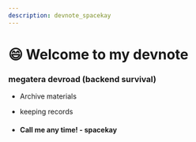 ```yaml
---
description: devnote_spacekay
---
```


# 😄 Welcome to my devnote

### megatera devroad (backend survival)

* Archive materials
* keeping records



* #### Call me any time! - spacekay

